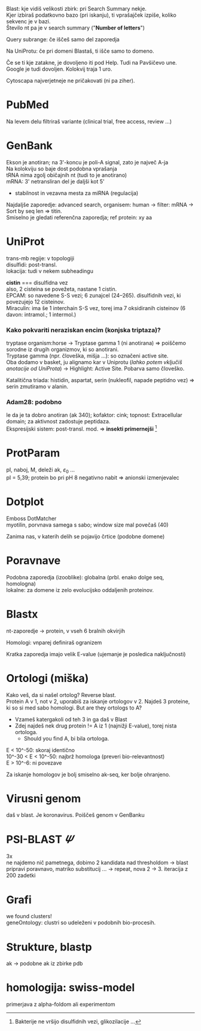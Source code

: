 Blast: kje vidiš velikosti zbirk: pri Search Summary nekje.  
Kjer izbiraš podatkovno bazo (pri iskanju), ti vprašajček izpiše, koliko sekvenc je v bazi.   
Število nt pa je v search summary ("**Number of letters**")  

Query subrange: če iščeš samo del zaporedja

Na UniProtu: če pri domeni Blastaš, ti išče samo to domeno.

Če se ti kje zatakne, je dovoljeno iti pod Help. Tudi na Pavšičevo une. Google je tudi dovoljen. Kolokvij traja 1 uro.

Cytoscapa najverjetneje ne pričakovati (ni pa ziher).  


# PubMed
Na levem delu filtriraš variante (clinical trial, free access, review ...)

# GenBank
Ekson je anotiran; na 3'-koncu je poli-A signal, zato je največ A-ja  
Na kolokviju so baje dost podobna vprašanja  
tRNA nima zgolj običajnih nt (tudi to je anotirano)  
mRNA: 3' netransliran del je daljši kot 5'
* stabilnost in vezavna mesta za miRNA (regulacija)

Najdaljše zaporedje: advanced search, organisem: human -> filter: mRNA -> Sort by seq len => titin.  
Smiselno je gledati referenčna zaporedja; ref protein: xy aa  

# UniProt
trans-mb regije: v topologiji  
disulfidi: post-transl.  
lokacija: tudi v nekem subheadingu

**cistin** === disulfidna vez  
also, 2 cisteina se povežeta, nastane 1 cistin.  
EPCAM: so navedene S-S vezi; 6 zunajcel (24–265). disulfidnih vezi, ki povezujejo 12 cisteinov.  
Miraculin: ima še 1 interchain S-S vez, torej ima 7 oksidiranih cisteinov (6 davon: intramol.; 1 intermol.)

### Kako pokvariti neraziskan encim (konjska triptaza)?  
tryptase organism:horse -> Tryptase gamma 1 (ni anotirana) => poiščemo sorodne iz drugih organizmov, ki so anotirani.  
Tryptase gamma (npr. človeška, mišja ...): so označeni active site.  
Oba dodamo v basket, ju alignamo kar v Uniprotu (_lahko potem vključiš anotacije od UniProta_) -> Highlight: Active Site. Pobarva samo človeško. 

Katalitična triada: histidin, aspartat, serin (nukleofil, napade peptidno vez) => serin zmutiramo v alanin.

### Adam28: podobno
le da je ta dobro anotiran (ak 340); kofaktor: cink; topnost: Extracellular domain; za aktivnost zadostuje peptidaza.  
Ekspresijski sistem: post-transl. mod. => **insekti primernejši** [^1]

[^1]: Bakterije ne vršijo disulfidnih vezi, glikozilacije ... 

# ProtParam
pI, naboj, M, deleži ak, $\varepsilon_0$ ...  
pI = 5,39; protein bo pri pH 8 negativno nabit => anionski izmenjevalec

# Dotplot
Emboss DotMatcher  
myotilin, porvnava samega s sabo; window size mal povečaš (40)

Zanima nas, v katerih delih se pojavijo črtice (podobne domene)

# Poravnave
Podobna zaporedja (izooblike): globalna (prbl. enako dolge seq, homologna)  
lokalne: za domene iz zelo evolucijsko oddaljenih proteinov.

# Blastx
nt-zaporedje -> protein, v vseh 6 bralnih okvirjih

Homologi: vnparej definiraš ogranizem

Kratka zaporedja imajo velik E-value (ujemanje je posledica naključnosti)

# Ortologi (miška)
Kako veš, da si našel ortolog? Reverse blast.  
Protein A v 1, not v 2, uporabiš za iskanje ortologov v 2. Najdeš 3 proteine, ki so si med sabo homologi. But are they ortologs to A?   
* Vzameš katergakoli od teh 3 in ga daš v Blast
* Zdej najdeš nek drug protein != A iz 1 (najnižji E-value), torej nista ortologa. 
    * Should you find A, bi bila ortologa.

E < 10^-50: skoraj identično  
10^-30 < E < 10^-50: najbrž homologa (preveri bio-relevantnost)  
E > 10^-6: ni povezave

Za iskanje homologov je bolj smiselno ak-seq, ker bolje ohranjeno.

# Virusni genom
daš v blast. Je koronavirus. Poiščeš genom v GenBanku

# PSI-BLAST $\varPsi$
3x  
ne najdemo nič pametnega, dobimo 2 kandidata nad thresholdom -> blast pripravi poravnavo, matriko substitucij ... -> repeat, nova 2 -> 3. iteracija z 200 zadetki

# Grafi
we found clusters!  
geneOntology: clustri so udeleženi v podobnih bio-procesih.

# Strukture, blastp
ak -> podobne ak iz zbirke pdb  

# homologija: swiss-model
primerjava z alpha-foldom ali experimentom
